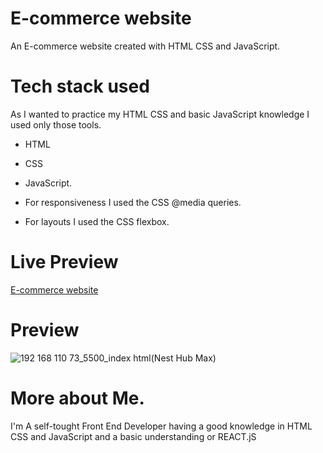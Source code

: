 # E-commerce website

An E-commerce website created with HTML CSS and JavaScript.

# Tech stack used

As I wanted to practice my HTML CSS and basic JavaScript knowledge I used only those tools.

- HTML
- CSS
- JavaScript.

- For responsiveness I used the CSS @media queries.
- For layouts I used the CSS flexbox.

# Live Preview
[E-commerce website](https://e-commerce-website-rose-nu.vercel.app/)

# Preview

![192 168 110 73_5500_index html(Nest Hub Max)](https://user-images.githubusercontent.com/95171638/212487076-23667b3a-bc23-455d-9255-504bcf86e025.png)

# More about Me.

I'm A self-tought Front End Developer having a good knowledge in HTML CSS and JavaScript and a basic understanding or REACT.jS
